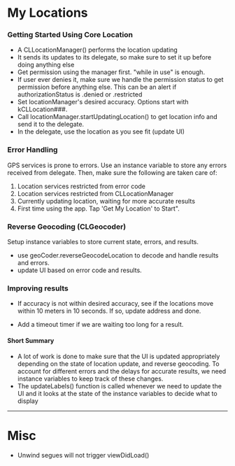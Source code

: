 # My Locations

### Getting Started Using Core Location

- A CLLocationManager() performs the location updating
- It sends its updates to its delegate, so make sure to set it up before doing anything else
- Get permission using the manager first. "while in use" is enough. 
- If user ever denies it, make sure we handle the permission status to get permission before anything else. This can be an alert if authorizationStatus is .denied or .restricted
- Set locationManager's desired accuracy. Options start with kCLLocation###. 
- Call locationManager.startUpdatingLocation() to get location info and send it to the delegate. 
- In the delegate, use the location as you see fit (update UI)


### Error Handling
GPS services is prone to errors. Use an instance variable to store any errors received from delegate. Then, make sure the following are taken care of:

1. Location services restricted from error code
2. Location services restricted from CLLocationManager
3. Currently updating location, waiting for more accurate results
4. First time using the app. Tap 'Get My Location' to Start".


### Reverse Geocoding (CLGeocoder)
Setup instance variables to store current state, errors, and results.
 
- use geoCoder.reverseGeocodeLocation to decode and handle results and errors.
- update UI based on error code and results. 

### Improving results

- If accuracy is not within desired accuracy, see if the locations move within 10 meters in 10 seconds. If so, update address and done. 

- Add a timeout timer if we are waiting too long for a result. 

#### Short Summary

- A lot of work is done to make sure that the UI is updated appropriately depending on the state of location update, and reverse geocoding. To account for different errors and the delays for accurate results, we need instance variables to keep track of these changes.
-  The updateLabels() function is called whenever we need to update the UI and it looks at the state of the instance variables to decide what to display

---
# Misc

- Unwind segues will not trigger viewDidLoad()



